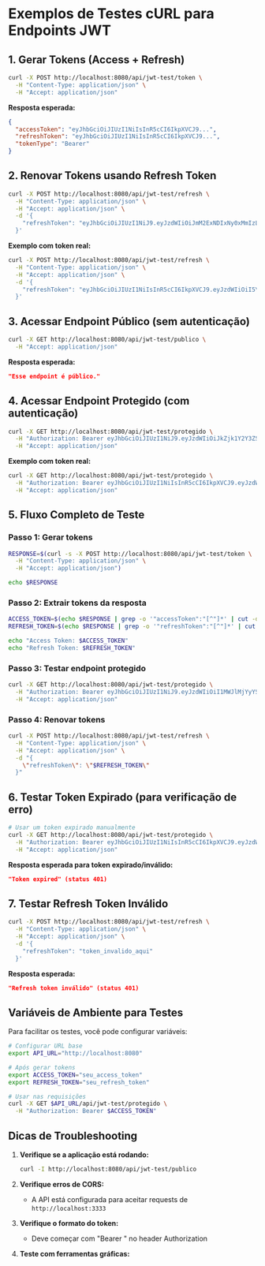 # Exemplos de Testes cURL para Endpoints JWT

## 1. Gerar Tokens (Access + Refresh)

```bash
curl -X POST http://localhost:8080/api/jwt-test/token \
  -H "Content-Type: application/json" \
  -H "Accept: application/json"
```

**Resposta esperada:**
```json
{
  "accessToken": "eyJhbGciOiJIUzI1NiIsInR5cCI6IkpXVCJ9...",
  "refreshToken": "eyJhbGciOiJIUzI1NiIsInR5cCI6IkpXVCJ9...",
  "tokenType": "Bearer"
}
```

## 2. Renovar Tokens usando Refresh Token

```bash
curl -X POST http://localhost:8080/api/jwt-test/refresh \
  -H "Content-Type: application/json" \
  -H "Accept: application/json" \
  -d '{
    "refreshToken": "eyJhbGciOiJIUzI1NiJ9.eyJzdWIiOiJmM2ExNDIxNy0xMmIzLTRmMjMtOTBhNi1mNWU2NjIxNzA0MTEiLCJpYXQiOjE3NTY0OTk5MzMsImV4cCI6MTc1NjU4NjMzM30._0ySmhy0_-Dbw9BNSiHvSchkxbgxdMYOX4MueTtGvUA"
  }'
```

**Exemplo com token real:**
```bash
curl -X POST http://localhost:8080/api/jwt-test/refresh \
  -H "Content-Type: application/json" \
  -H "Accept: application/json" \
  -d '{
    "refreshToken": "eyJhbGciOiJIUzI1NiIsInR5cCI6IkpXVCJ9.eyJzdWIiOiI5YzJlMzQwZC0wZmM0LTQ0Y2ItODAwYS01MjU0ZWM2MjZmMjgiLCJpYXQiOjE3MzkwMjM0MDAsImV4cCI6MTczOTEwOTgwMH0.abcdef1234567890"
  }'
```

## 3. Acessar Endpoint Público (sem autenticação)

```bash
curl -X GET http://localhost:8080/api/jwt-test/publico \
  -H "Accept: application/json"
```

**Resposta esperada:**
```json
"Esse endpoint é público."
```

## 4. Acessar Endpoint Protegido (com autenticação)

```bash
curl -X GET http://localhost:8080/api/jwt-test/protegido \
  -H "Authorization: Bearer eyJhbGciOiJIUzI1NiJ9.eyJzdWIiOiJkZjk1Y2Y3ZS1mY2IzLTRkYTAtOGUwMS1kYjM3NGQwNjA2MjQiLCJpYXQiOjE3NTY0OTk5OTIsImV4cCI6MTc1NjUwMzU5Mn0.olhJVUEAVV1bZMCCiQVI4STETkFZfWxb0VvBNzz47hs" \
  -H "Accept: application/json"
```

**Exemplo com token real:**
```bash
curl -X GET http://localhost:8080/api/jwt-test/protegido \
  -H "Authorization: Bearer eyJhbGciOiJIUzI1NiIsInR5cCI6IkpXVCJ9.eyJzdWIiOiI5YzJlMzQwZC0wZmM0LTQ0Y2ItODAwYS01MjU0ZWM2MjZmMjgiLCJpYXQiOjE3MzkwMjM0MDAsImV4cCI6MTczOTAyNzAwMH0.abcdef1234567890" \
  -H "Accept: application/json"
```

## 5. Fluxo Completo de Teste

### Passo 1: Gerar tokens
```bash
RESPONSE=$(curl -s -X POST http://localhost:8080/api/jwt-test/token \
  -H "Content-Type: application/json" \
  -H "Accept: application/json")

echo $RESPONSE
```

### Passo 2: Extrair tokens da resposta
```bash
ACCESS_TOKEN=$(echo $RESPONSE | grep -o '"accessToken":"[^"]*' | cut -d'"' -f4)
REFRESH_TOKEN=$(echo $RESPONSE | grep -o '"refreshToken":"[^"]*' | cut -d'"' -f4)

echo "Access Token: $ACCESS_TOKEN"
echo "Refresh Token: $REFRESH_TOKEN"
```

### Passo 3: Testar endpoint protegido
```bash
curl -X GET http://localhost:8080/api/jwt-test/protegido \
  -H "Authorization: Bearer eyJhbGciOiJIUzI1NiJ9.eyJzdWIiOiI1MWJlMjYyYS1hYjE1LTRjM2ItOWY0YS0wYzk5ZWVjODdiMGMiLCJpYXQiOjE3NTY1MDAwOTUsImV4cCI6MTc1NjUwMzY5NX0.eW-1V9VxcRUFmnClNYbV7cYByZmf1hAckSomD_VheYk" \
  -H "Accept: application/json"
```

### Passo 4: Renovar tokens
```bash
curl -X POST http://localhost:8080/api/jwt-test/refresh \
  -H "Content-Type: application/json" \
  -H "Accept: application/json" \
  -d "{
    \"refreshToken\": \"$REFRESH_TOKEN\"
  }"
```

## 6. Testar Token Expirado (para verificação de erro)

```bash
# Usar um token expirado manualmente
curl -X GET http://localhost:8080/api/jwt-test/protegido \
  -H "Authorization: Bearer eyJhbGciOiJIUzI1NiIsInR5cCI6IkpXVCJ9.eyJzdWIiOiJ0ZXN0IiwiZXhwIjoxNjAwMDAwMDAwLCJpYXQiOjE2MDAwMDAwMDB9.invalid_token_here" \
  -H "Accept: application/json"
```

**Resposta esperada para token expirado/inválido:**
```json
"Token expired" (status 401)
```

## 7. Testar Refresh Token Inválido

```bash
curl -X POST http://localhost:8080/api/jwt-test/refresh \
  -H "Content-Type: application/json" \
  -H "Accept: application/json" \
  -d '{
    "refreshToken": "token_invalido_aqui"
  }'
```

**Resposta esperada:**
```json
"Refresh token inválido" (status 401)
```

## Variáveis de Ambiente para Testes

Para facilitar os testes, você pode configurar variáveis:

```bash
# Configurar URL base
export API_URL="http://localhost:8080"

# Após gerar tokens
export ACCESS_TOKEN="seu_access_token"
export REFRESH_TOKEN="seu_refresh_token"

# Usar nas requisições
curl -X GET $API_URL/api/jwt-test/protegido \
  -H "Authorization: Bearer $ACCESS_TOKEN"
```

## Dicas de Troubleshooting

1. **Verifique se a aplicação está rodando:**
   ```bash
   curl -I http://localhost:8080/api/jwt-test/publico
   ```

2. **Verifique erros de CORS:**
   - A API está configurada para aceitar requests de `http://localhost:3333`

3. **Verifique o formato do token:**
   - Deve começar com "Bearer " no header Authorization

4. **Teste com ferramentas gráficas:**
